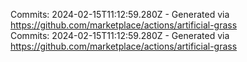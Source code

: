 Commits: 2024-02-15T11:12:59.280Z - Generated via https://github.com/marketplace/actions/artificial-grass
<br>
Commits: 2024-02-15T11:12:59.280Z - Generated via https://github.com/marketplace/actions/artificial-grass
<br>
